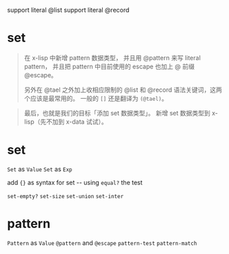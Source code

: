 support literal @list
support literal @record

# set

> 在 x-lisp 中新增 pattern 数据类型，
> 并且用 @pattern 来写 literal pattern，
> 并且把 pattern 中目前使用的 escape 也加上 @ 前缀 @escape。
>
> 另外在 @tael 之外加上收相应限制的
> @list 和 @record 语法关键词，这两个应该是最常用的。
> 一般的 `[]` 还是翻译为 `(@tael)`。

> 最后，也就是我们的目标「添加 set 数据类型」。
> 新增 set 数据类型到 x-lisp（先不加到 x-data 试试）。

# set

`Set` as `Value`
`Set` as `Exp`

add `{}` as syntax for set -- using `equal?` the test

`set-empty?`
`set-size`
`set-union`
`set-inter`

# pattern

`Pattern` as `Value`
`@pattern` and `@escape`
`pattern-test`
`pattern-match`
